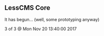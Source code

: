 LessCMS Core
------------

It has begun... (well, some prototyping anyway)

3 of 3 @ Mon Nov 20 13:40:00 2017
